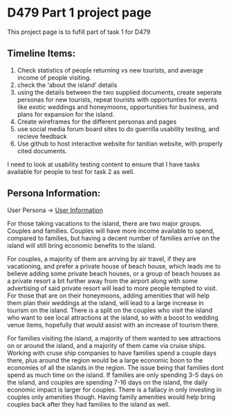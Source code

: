 # D479 Part 1 project page

This project page is to fufill part of task 1 for D479

## Timeline Items:

1. Check statistics of people returning vs new tourists, and average income of people visiting.
2. check the 'about the island' details
3. using the details between the two supplied documents, create seperate personas for new tourists, repeat tourists with opportunties for events like exotic weddings and honeymoons, opportunities for business, and plans for expansion for the island. 
4. Create wireframes for the different personas and pages
5. use social media forum board sites to do guerrilla usability testing, and recieve feedback
6. Use github to host interactive website for tanitian website, with properly cited documents.

I need to look at usability testing content to ensure that I have tasks available for people to test for task 2 as well.

## Persona Information:

User Persona -> [User Information](PERSONA.md)

For those taking vacations to the island, there are two major groups. Couples and families. Couples will have more income available to spend, compared to families, but having a decent number of families arrive on the island will still bring economic benefits to the island. 

For couples, a majority of them are arrving by air travel, if they are vacationing, and prefer a private house of beach house, which leads me to believe adding some private beach houses, or a group of beach houses as a private resort a bit further away from the airport along with some advertising of said private resort will lead to more people tempted to visit. For those that are on their honeymoons, adding amenities that will help them plan their weddings at the island, will lead to a large increase in tourism on the island. There is a split on the couples who visit the island who want to see local attractions at the island, so with a boost to wedding venue items, hopefully that would assist with an increase of tourism there. 


For families visiting the island, a majority of them wanted to see attractions on or around the island, and a majority of them came via cruise ships. Working with cruse ship companies to have families spend a couple days there, plus around the region would be a large economic boon to the economies of all the islands in the region. The issue being that families dont spend as much time on the island. If families are only spending 3-5 days on the island, and couples are spending 7-16 days on the island, the daily economic impact is larger for couples. There is a fallacy in only investing in couples only amenities though. Having family amenities would help bring couples back after they had families to the island as well. 
